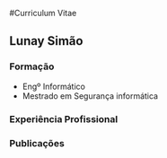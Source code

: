 #Curriculum Vitae

## Lunay Simão

### Formação

- Engº Informático
- Mestrado em Segurança informática

### Experiência Profissional

### Publicações